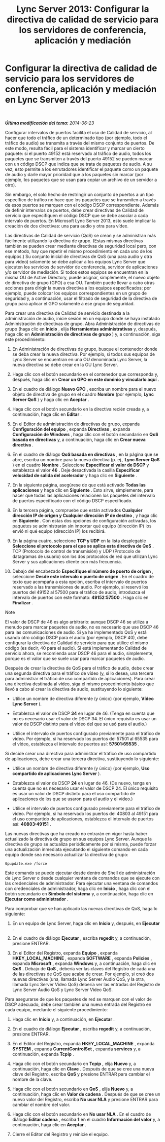﻿---
title: 'Lync Server 2013: Configurar la directiva de calidad de servicio para los servidores de conferencia, aplicación y mediación'
TOCTitle: Configurar la directiva de calidad de servicio para los servidores de conferencia, aplicación y mediación
ms:assetid: 8adcbbc5-c9f5-476d-ab7f-72e61859cacf
ms:mtpsurl: https://technet.microsoft.com/es-es/library/JJ205076(v=OCS.15)
ms:contentKeyID: 48275957
ms.date: 01/07/2017
mtps_version: v=OCS.15
ms.translationtype: HT
---

# Configurar la directiva de calidad de servicio para los servidores de conferencia, aplicación y mediación en Lync Server 2013

 

_**Última modificación del tema:** 2014-06-23_

Configurar intervalos de puertos facilita el uso de Calidad de servicio, al hacer que todo el tráfico de un determinado tipo (por ejemplo, todo el tráfico de audio) se transmita a través del mismo conjunto de puertos. De este modo, resulta fácil para el sistema identificar y marcar un cierto paquete: si el puerto 49152 está reservado al tráfico de audio, todos los paquetes que se transmiten a través del puerto 49152 se pueden marcar con un código DSCP que indica que se trata de paquetes de audio. A su vez, esto permite a los enrutadores identificar el paquete como un paquete de audio y darle mayor prioridad que a los paquetes sin marcar (por ejemplo, los paquetes que se usan para copiar un archivo de un servidor a otro).

Sin embargo, el solo hecho de restringir un conjunto de puertos a un tipo específico de tráfico no hace que los paquetes que se transmiten a través de esos puertos se marquen con el código DSCP correspondiente. Además de definir intervalos de puertos, debe crear directivas de Calidad de servicio que especifiquen el código DSCP que se debe asociar a cada intervalo de puertos. En Microsoft Lync Server 2013, esto suele implicar la creación de dos directivas: una para audio y otra para vídeo.

Las directivas de Calidad de servicio (QoS) se crean y se administran más fácilmente utilizando la directiva de grupo. (Estas mismas directivas también se pueden crear mediante directivas de seguridad local pero, con ese método, hay que repetir el mismo procedimiento en cada uno de los equipos.) Su conjunto inicial de directivas de QoS (una para audio y otra para vídeo) solamente se debe aplicar a los equipos Lync Server que ejecuten los servicios de servidor de conferencia, servidor de aplicaciones y/o servidor de mediación. Si todos estos equipos se encuentran en la misma OU de Active Directory, puede asignar, simplemente, el nuevo objeto de directiva de grupo (GPO) a esa OU. También puede llevar a cabo otras acciones para dirigir la nueva directiva a los equipos especificados; por ejemplo, puede colocar los equipos correspondientes en un grupo de seguridad y, a continuación, usar el filtrado de seguridad de la directiva de grupo para aplicar el GPO solamente a ese grupo de seguridad.

Para crear una directiva de Calidad de servicio destinada a la administración de audio, inicie sesión en un equipo donde se haya instalado Administración de directivas de grupo. Abra Administración de directivas de grupo (haga clic en **Inicio** , elija **Herramientas administrativas** y, después, haga clic en **Administración de directivas de grupo** ) y, a continuación, siga este procedimiento:

1.  En Administración de directivas de grupo, busque el contenedor donde se deba crear la nueva directiva. Por ejemplo, si todos sus equipos de Lync Server se encuentran en una OU denominada Lync Server, la nueva directiva se debe crear en la OU Lync Server.

2.  Haga clic con el botón secundario en el contenedor que corresponda y, después, haga clic en **Crear un GPO en este dominio y vincularlo aquí** .

3.  En el cuadro de diálogo **Nuevo GPO** , escriba un nombre para el nuevo objeto de directiva de grupo en el cuadro **Nombre** (por ejemplo, **Lync Server QoS** ) y haga clic en **Aceptar** .

4.  Haga clic con el botón secundario en la directiva recién creada y, a continuación, haga clic en **Editar** .

5.  En el Editor de administración de directivas de grupo, expanda **Configuración del equipo** , expanda **Directivas** , expanda **Configuración de Windows** , haga clic con el botón secundario en **QoS basada en directivas** y, a continuación, haga clic en **Crear nueva directiva** .

6.  En el cuadro de diálogo **QoS basada en directivas** , en la página que se abre, escriba un nombre para la nueva directiva (p. ej., **Lync Server QoS** ) en el cuadro **Nombre** . Seleccione **Especificar el valor de DSCP** y establezca el valor **46** . Deje desactivada la casilla **Especificar velocidad de salida del acelerador** y haga clic en **Siguiente** .

7.  En la siguiente página, asegúrese de que está activado **Todas las aplicaciones** y haga clic en **Siguiente** . Esto sirve, simplemente, para hacer que todas las aplicaciones relacionen los paquetes del intervalo de puertos especificado con el código DSCP especificado.

8.  En la tercera página, compruebe que están activados **Cualquier dirección IP de origen y Cualquier dirección IP de destino** , y haga clic en **Siguiente** . Con estas dos opciones de configuración activadas, los paquetes se administrarán sin importar qué equipo (dirección IP) los envió ni qué equipo (dirección IP) los recibirá.

9.  En la página cuatro, seleccione **TCP y UDP** en la lista desplegable **Seleccione el protocolo para el que se aplica esta directiva de QoS** . TCP (Protocolo de control de transmisión) y UDP (Protocolo de datagramas de usuario) son los dos protocolos de red que utilizan Lync Server y sus aplicaciones cliente con más frecuencia.

10. Debajo del encabezado **Especifique el número de puerto de origen** , seleccione **Desde este intervalo o puerto de origen** . En el cuadro de texto que acompaña a esta opción, escriba el intervalo de puertos reservado a las transmisiones de audio. Por ejemplo, si reservó los puertos del 49152 al 57500 para el tráfico de audio, introduzca el intervalo de puertos con este formato: **49152:57500** . Haga clic en **Finalizar** .


> [!NOTE]
> El valor de DSCP de 46 es algo arbitrario: aunque DSCP 46 se utiliza a menudo para marcar paquetes de audio, no es necesario que use DSCP 46 para las comunicaciones de audio. Si ya ha implementado QoS y está usando otro código DSCP para el audio (por ejemplo, DSCP 40), debe configurar la directiva de Calidad de servicio para que utilice el mismo código (es decir, 40 para el audio). Si está implementando Calidad de servicio ahora, se recomienda usar DSCP 46 para el audio, simplemente, porque es el valor que se suele usar para marcar paquetes de audio.



Después de crear la directiva de QoS para el tráfico de audio, debe crear una segunda directiva para el tráfico de vídeo (y, si lo desea, una tercera para administrar el tráfico de uso compartido de aplicaciones). Para crear una directiva destinada al vídeo, siga el mismo procedimiento básico que llevó a cabo al crear la directiva de audio, sustituyendo lo siguiente:

  - Utilice un nombre de directiva diferente (y único) (por ejemplo, **Vídeo Lync Server** ).

  - Establezca el valor de DSCP **34** en lugar de 46. (Tenga en cuenta que no es necesario usar el valor de DSCP 34. El único requisito es usar un valor de DSCP distinto para el vídeo del que se usó para el audio.)

  - Utilice el intervalo de puertos configurado previamente para el tráfico de vídeo. Por ejemplo, si ha reservado los puertos del 57501 al 65535 para el vídeo, establezca el intervalo de puertos así: **57501:65535** .

Si decide crear una directiva para administrar el tráfico de uso compartido de aplicaciones, debe crear una tercera directiva, sustituyendo lo siguiente:

  - Utilice un nombre de directiva diferente (y único) (por ejemplo, **Uso compartido de aplicaciones Lync Server** ).

  - Establezca el valor de DSCP **24** en lugar de 46. (De nuevo, tenga en cuenta que no es necesario usar el valor de DSCP 24. El único requisito es usar un valor de DSCP distinto para el uso compartido de aplicaciones de los que se usaron para el audio y el vídeo.)

  - Utilice el intervalo de puertos configurado previamente para el tráfico de vídeo. Por ejemplo, si ha reservado los puertos del 40803 al 49151 para el uso compartido de aplicaciones, establezca el intervalo de puertos así: **40803:49151** .

Las nuevas directivas que ha creado no entrarán en vigor hasta haber actualizado la directiva de grupo en sus equipos Lync Server. Aunque la directiva de grupo se actualiza periódicamente por sí misma, puede forzar una actualización inmediata ejecutando el siguiente comando en cada equipo donde sea necesario actualizar la directiva de grupo:

    Gpupdate.exe /force

Este comando se puede ejecutar desde dentro de Shell de administración de Lync Server o desde cualquier ventana de comandos que se ejecute con las credenciales de administrador. Para ejecutar una ventana de comandos con credenciales de administrador, haga clic en **Inicio** , haga clic con el botón secundario en **Símbolo del sistema** y, a continuación, haga clic en **Ejecutar como administrador** .

Para comprobar que se han aplicado las nuevas directivas de QoS, haga lo siguiente:

1.  En un equipo de Lync Server, haga clic en **Inicio** y, después, en **Ejecutar** .

2.  En el cuadro de diálogo **Ejecutar** , escriba **regedit** y, a continuación, presione ENTRAR.

3.  En el Editor del Registro, expanda **Equipo** , expanda **HKEY\_LOCAL\_MACHINE** , expanda **SOFTWARE** , expanda **Policies** , expanda **Microsoft** , expanda **Windows** y, a continuación, haga clic en **QoS** . Debajo de **QoS** , debería ver las claves del Registro de cada una de las directivas de QoS que acaba de crear. Por ejemplo, si creó dos nuevas directivas (una, llamada Lync Server Audio QoS, y la otra, llamada Lync Server Video QoS) debería ver las entradas del Registro de Lync Server Audio QoS y Lync Server Video QoS.

Para asegurarse de que los paquetes de red se marquen con el valor de DSCP adecuado, debe crear también una nueva entrada del Registro en cada equipo, mediante el siguiente procedimiento:

1.  Haga clic en **Inicio** y, a continuación, en **Ejecutar** .

2.  En el cuadro de diálogo **Ejecutar** , escriba **regedit** y, a continuación, presione ENTRAR.

3.  En el Editor del Registro, expanda **HKEY\_LOCAL\_MACHINE** , expanda **SYSTEM** , expanda **CurrentControlSet** , expanda **services** y, a continuación, expanda **Tcpip** .

4.  Haga clic con el botón secundario en **Tcpip** , elija **Nuevo** y, a continuación, haga clic en **Clave** . Después de que se cree una nueva clave del Registro, escriba **QoS** y presione ENTRAR para cambiar el nombre de la clave.

5.  Haga clic con el botón secundario en **QoS** , elija **Nuevo** y, a continuación, haga clic en **Valor de cadena** . Después de que se cree un nuevo valor del Registro, escriba **No usar NLA** y presione ENTRAR para cambiar el nombre del valor.

6.  Haga clic con el botón secundario en **No usar NLA** . En el cuadro de diálogo **Editar cadena** , escriba **1** en el cuadro **Información del valor** y, a continuación, haga clic en **Aceptar** .

7.  Cierre el Editor del Registro y reinicie el equipo.

